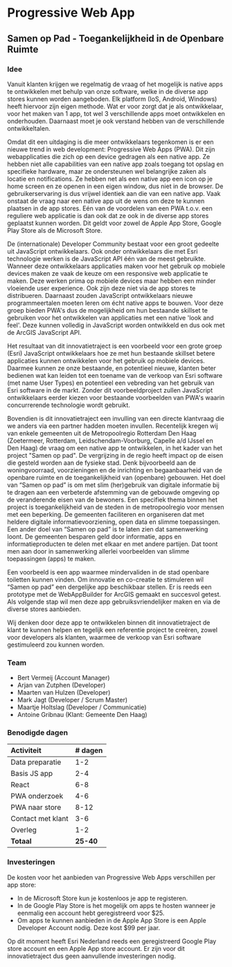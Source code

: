 # Progressive Web App
## Samen op Pad - Toegankelijkheid in de Openbare Ruimte
### Idee
Vanuit klanten krijgen we regelmatig de vraag of het mogelijk is native apps te ontwikkelen met behulp van onze software, welke in de diverse app stores kunnen worden aangeboden. 
Elk platform (IoS, Android, Windows) heeft hiervoor zijn eigen methode. 
Wat er voor zorgt dat je als ontwikkelaar, voor het maken van 1 app, tot wel 3 verschillende apps moet ontwikkelen en onderhouden. 
Daarnaast moet je ook verstand hebben van de verschillende ontwikkeltalen.

Omdat dit een uitdaging is die meer ontwikkelaars tegenkomen is er een nieuwe trend in web development: Progressive Web Apps (PWA). Dit zijn webapplicaties die zich op een device gedragen als een native app.
Ze hebben niet alle capabilities van een native app zoals toegang tot opslag en specifieke hardware, maar ze ondersteunen wel belangrijke zaken als locatie en notifications. 
Ze hebben net als een native app een icon op je home screen en ze openen in een eigen window, dus niet in de browser.
De gebruikerservaring is dus vrijwel identiek aan die van een native app. Vaak onstaat de vraag naar een native app uit de wens om deze te kunnen plaatsen in de app stores. 
Eén van de voordelen van een PWA t.o.v. een reguliere web applicatie is dan ook dat ze ook in de diverse app stores geplaatst kunnen worden. Dit geldt voor zowel de Apple App Store, Google Play Store als de Microsoft Store.

De (internationale) Developer Community bestaat voor een groot gedeelte uit JavaScript ontwikkelaars. Ook onder ontwikkelaars die met Esri technologie werken is de JavaScript API één van de meest gebruikte.
Wanneer deze ontwikkelaars applicaties maken voor het gebruik op mobiele devices maken ze vaak de keuze om een responsive web applicatie te maken. Deze werken prima op mobiele devices maar hebben een minder vloeiende user experience.
Ook zijn deze niet via de app stores te distribueren. Daarnaast zouden JavaScript ontwikkelaars nieuwe programmeertalen moeten leren om écht native apps te bouwen.
Voor deze groep bieden PWA's dus de mogelijkheid om hun bestaande skillset te gebruiken voor het ontwikkelen van applicaties met een native 'look and feel'.
Deze kunnen volledig in JavaScript worden ontwikkeld en dus ook met de ArcGIS JavaScript API.

Het resultaat van dit innovatietraject is een voorbeeld voor een grote groep (Esri) JavaScript ontwikkelaars hoe ze met hun bestaande skillset betere applicaties kunnen ontwikkelen voor het gebruik op mobiele devices. 
Daarmee kunnen ze onze bestaande, en potentieel nieuwe, klanten beter bedienen wat kan leiden tot een toename van de verkoop van Esri software (met name User Types) en potentieel een vebreding van het gebruik van Esri software in de markt.
Zonder dit voorbeeldproject zullen JavaScript ontwikkelaars eerder kiezen voor bestaande voorbeelden van PWA's waarin concurrerende technologie wordt gebruikt.

Bovendien is dit innovatietraject een invulling van een directe klantvraag die we anders via een partner hadden moeten invullen.
Recentelijk kregen wij van enkele gemeenten uit de  Metropoolregio Rotterdam Den Haag (Zoetermeer, Rotterdam, Leidschendam-Voorburg, Capelle a/d IJssel en Den Haag) de vraag om een native app te ontwikkelen, in het kader van het project "Samen op pad". De vergrijzing in de regio heeft impact op de eisen die gesteld worden aan de fysieke stad. Denk bijvoorbeeld aan de woningvoorraad, voorzieningen en de inrichting en begaanbaarheid van de openbare ruimte en de toegankelijkheid van (openbare) gebouwen. Het doel van “Samen op pad” is om met slim (her)gebruik van digitale informatie bij te dragen aan een verbeterde afstemming van de gebouwde omgeving op de veranderende eisen van de bewoners. Een specifiek thema binnen het project is toegankelijkheid van de steden in de metropoolregio voor mensen met een beperking. De gemeenten faciliteren en organiseren dat met heldere digitale informatievoorziening, open data en slimme toepassingen. Een ander doel van “Samen op pad” is te laten zien dat samenwerking loont. De gemeenten besparen geld door informatie, apps en informatieproducten te delen met elkaar en met andere partijen. Dat toont men aan door in samenwerking allerlei voorbeelden van slimme toepassingen (apps) te maken. 

Een voorbeeld is een app waarmee mindervaliden in de stad openbare toiletten kunnen vinden. Om innovatie en co-creatie te stimuleren wil “Samen op pad” een dergelijke app beschikbaar stellen. Er is reeds een prototype met de WebAppBuilder for ArcGIS gemaakt en succesvol getest. Als volgende stap wil men deze app gebruiksvriendelijker maken en via de diverse stores aanbieden. 

Wij denken door deze app te ontwikkelen binnen dit innovatietraject de klant te kunnen helpen en tegelijk een referentie project te creëren, zowel voor developers als klanten, waarmee de verkoop van Esri software gestimuleerd zou kunnen worden.

### Team
- Bert Vermeij (Account Manager)
- Arjan van Zutphen (Developer)
- Maarten van Hulzen (Developer)
- Mark Jagt (Developer / Scrum Master)
- Maartje Holtslag (Developer / Communicatie)
- Antoine Gribnau (Klant: Gemeente Den Haag)

### Benodigde dagen
| Activiteit | # dagen |
| :--- | :--- |
| Data preparatie | 1-2 |
| Basis JS app | 2-4 |
| React | 6-8 |
| PWA onderzoek | 4-6 |
| PWA naar store | 8-12 |
| Contact met klant | 3-6 |
| Overleg | 1-2 |
| **Totaal** | **25-40** | 

### Investeringen
De kosten voor het aanbieden van Progressive Web Apps verschillen per app store:
- In de Microsoft Store kun je kostenloos je app te registeren. 
- In de Google Play Store is het mogelijk om apps te hosten wanneer je eenmalig een account hebt geregistreerd voor $25.
- Om apps te kunnen aanbieden in de Apple App Store is een Apple Developer Account nodig. Deze kost $99 per jaar.

Op dit moment heeft Esri Nederland reeds een geregistreerd Google Play store account en een Apple App store account.
Er zijn voor dit innovatietraject dus geen aanvullende investeringen nodig.
